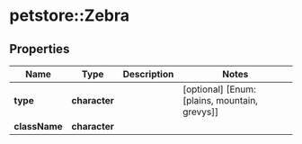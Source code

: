 # petstore::Zebra


## Properties
Name | Type | Description | Notes
------------ | ------------- | ------------- | -------------
**type** | **character** |  | [optional] [Enum: [plains, mountain, grevys]] 
**className** | **character** |  | 


